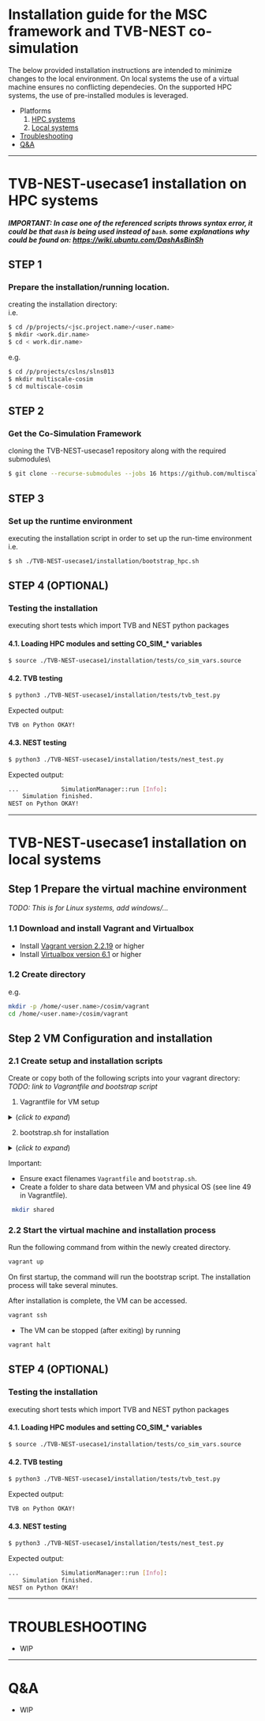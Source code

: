 # Installation guide for the MSC framework and TVB-NEST co-simulation

The below provided installation instructions are intended to minimize changes to the local environment. On local systems the use of a virtual machine ensures no conflicting dependecies. On the supported HPC systems, the use of pre-installed modules is leveraged.

* Platforms
  1. [HPC systems](#TVB-NEST-usecase1-installation-on-HPC-systems)
  2. [Local systems](#TVB-NEST-usecase1-installation-on-local-systems)
* [Troubleshooting](#Troubleshooting)
* [Q&A](#Q&A)

---

# TVB-NEST-usecase1 installation on HPC systems

##### IMPORTANT: In case one of the referenced scripts throws syntax error, it could be that `dash` is being used instead of `bash`. some explanations why could be found on: https://wiki.ubuntu.com/DashAsBinSh

## STEP 1
### Prepare the installation/running location.
creating the installation directory:\
i.e.
 ``` sh
$ cd /p/projects/<jsc.project.name>/<user.name>
$ mkdir <work.dir.name>
$ cd < work.dir.name>
```
e.g.
``` sh
$ cd /p/projects/cslns/slns013
$ mkdir multiscale-cosim
$ cd multiscale-cosim
```

## STEP 2
### Get the Co-Simulation Framework
cloning the TVB-NEST-usecase1 repository along with the required submodules\
``` sh
$ git clone --recurse-submodules --jobs 16 https://github.com/multiscale-cosim/TVB-NEST-usecase1.git
```

## STEP 3
### Set up the runtime environment
executing the installation script in order to set up the run-time environment\
i.e.
``` sh
$ sh ./TVB-NEST-usecase1/installation/bootstrap_hpc.sh
```

## STEP 4 (OPTIONAL)
### Testing the installation 
executing short tests which import TVB and NEST python packages
#### 4.1. Loading HPC modules and setting CO_SIM_* variables
``` sh
$ source ./TVB-NEST-usecase1/installation/tests/co_sim_vars.source
```

#### 4.2. TVB testing
``` sh
$ python3 ./TVB-NEST-usecase1/installation/tests/tvb_test.py
```
Expected output:
``` sh
TVB on Python OKAY!
```

#### 4.3. NEST testing
``` sh
$ python3 ./TVB-NEST-usecase1/installation/tests/nest_test.py
```
Expected output:
``` sh
...            SimulationManager::run [Info]:
    Simulation finished.
NEST on Python OKAY!
```

---

# TVB-NEST-usecase1 installation on local systems

## Step 1 Prepare the virtual machine environment
*TODO: This is for Linux systems, add windows/...*
### 1.1 Download and install Vagrant and Virtualbox
- Install [Vagrant version 2.2.19](https://www.vagrantup.com/) or higher
- Install [Virtualbox version 6.1](https://www.virtualbox.org/) or higher

### 1.2 Create directory
e.g.
``` sh
mkdir -p /home/<user.name>/cosim/vagrant
cd /home/<user.name>/cosim/vagrant
```

## Step 2 VM Configuration and installation
### 2.1 Create setup and installation scripts
Create or copy both of the following scripts into your vagrant directory:\
*TODO: link to Vagrantfile and bootstrap script*

  1. Vagrantfile for VM setup
<details>
  <summary>(<i>click to expand</i>) </summary>
  
  ``` sh
  # -*- mode: ruby -*-
  # vi: set ft=ruby :

  # All Vagrant configuration is done below. The "2" in Vagrant.configure
  # configures the configuration version (we support older styles for
  # backwards compatibility). Please don't change it unless you know what
  # you're doing.
  Vagrant.configure("2") do |config|
    # The most common configuration options are documented and commented below.
    # For a complete reference, please see the online documentation at
    # https://docs.vagrantup.com.

    # Every Vagrant development environment requires a box. You can search for
    # boxes at https://vagrantcloud.com/search.
    config.vm.box = "ubuntu/focal64"

    # vagrant ouput name on console (during installation)
    config.vm.define "cosim_ubuntu_vm"

    # Disable automatic box update checking. If you disable this, then
    # boxes will only be checked for updates when the user runs
    # `vagrant box outdated`. This is not recommended.
    # config.vm.box_check_update = false

    # Create a forwarded port mapping which allows access to a specific port
    # within the machine from a port on the host machine. In the example below,
    # accessing "localhost:8080" will access port 80 on the guest machine.
    # NOTE: This will enable public access to the opened port
    # config.vm.network "forwarded_port", guest: 80, host: 8080

    # NEST Server (v3.4) / NEST Module of Insite (v2)
    config.vm.network "forwarded_port", guest: 5000, host: 52425
    # NEST Desktop (v3.2)
    config.vm.network "forwarded_port", guest: 54286, host: 54286
    # Access Node of Insite (v2)
    config.vm.network "forwarded_port", guest: 8080, host: 52056
    # CoSim Server (v0.1)
    config.vm.network "forwarded_port", guest: 52428, host: 52428

    # Create a forwarded port mapping which allows access to a specific port
    # within the machine from a port on the host machine and only allow access
    # via 127.0.0.1 to disable public access
    # config.vm.network "forwarded_port", guest: 80, host: 8080, host_ip: "127.0.0.1"

    # Create a private network, which allows host-only access to the machine
    # using a specific IP.
    # config.vm.network "private_network", ip: "192.168.33.10"

    # Create a public network, which generally matched to bridged network.
    # Bridged networks make the machine appear as another physical device on
    # your network.
    # config.vm.network "public_network"

    # Share an additional folder to the guest VM. The first argument is
    # the path on the host to the actual folder. The second argument is
    # the path on the guest to mount the folder. And the optional third
    # argument is a set of non-required options.
    config.vm.synced_folder "./shared", "/home/vagrant/shared_data"

    # Provider-specific configuration so you can fine-tune various
    # backing providers for Vagrant. These expose provider-specific options.
    # Example for VirtualBox:
    #
    config.vm.provider "virtualbox" do |vb|
      # Display the VirtualBox GUI when booting the machine
      vb.gui = false
      # name of the VirtualBox GUI
      vb.name = "cosim_ubuntu_gui"

      # Customize the amount of memory on the VM:
      vb.memory = "8192"

      #number of cpus
      vb.cpus = "8"
    end
    #
    # View the documentation for the provider you are using for more
    # information on available options.

    # Enable provisioning with a shell script. Additional provisioners such as
    # Ansible, Chef, Docker, Puppet and Salt are also available. Please see the
    # documentation for more information about their specific syntax and use.
    # config.vm.provision "shell", inline: <<-SHELL
    #   apt-get update
    #   apt-get install -y apache2
    # SHELL
    config.vm.provision "shell", path: "bootstrap.sh"
   end
  ```
 </details>
 
   2. bootstrap.sh for installation
 <details>
  <summary>(<i>click to expand</i>)</summary>
  
  ``` sh
# ------------------------------------------------------------------------------
#  Copyright 2020 Forschungszentrum Jülich GmbH and Aix-Marseille Université
# "Licensed to the Apache Software Foundation (ASF) under one or more contributor
#  license agreements; and to You under the Apache License, Version 2.0. "
#
# Forschungszentrum Jülich
#  Institute: Institute for Advanced Simulation (IAS)
#    Section: Jülich Supercomputing Centre (JSC)
#   Division: High Performance Computing in Neuroscience
# Laboratory: Simulation Laboratory Neuroscience
#       Team: Multi-scale Simulation and Design
#
# ------------------------------------------------------------------------------
#
# This research was supported by the EBRAINS research infrastructure, 
# funded from the European Union’s Horizon 2020 Framework Programme for Research and Innovation
# under the Specific Grant Agreement No. 785907 (Human Brain Project SGA2) 
# and No. 945539 (Human Brain Project SGA3).
#

############################
### PACKAGE INSTALLATION ###
############################
# TODO: check versions -- specify versions
apt-get update
apt upgrade
apt-get install build-essential
# -> gcc-9,g++-9: 9.3.0-17ubuntu1~20.04
# -> make: 4.2.1-1.2
apt-get install -y doxygen # 1.8.17-0ubuntu2
apt-get install -y git
apt-get install -y emacs
# NOTE: python 3.8.10-0ubuntu1~20.04.2 is preinstalled
apt-get install -y python3-pip
apt-get install -y python3-all-dev
apt-get install -y python3.8-venv
apt-get install -y cmake # 3.16.3-1ubuntu1
# NOTE: ltdl, readline, boost, gsl (for nest)
apt-get install -y libltdl-dev
apt-get install -y libreadline-dev
apt-get install -y libboost-all-dev
apt-get install -y libgsl-dev

apt-get install -y mpich # 3.3.2-2build1

# TODO: temporary solution:
# both openmpi and mpich were installed and openmpi had higher priority.
# one way to change the default of mpicc and mpirun/mpiexec is to change the alternative:
echo "1" | update-alternatives --config mpi # --> choose mpich
echo "1" | update-alternatives --config mpirun # --> choose mpich

#######################
### PYTHON PACKAGES ###
#######################
pip3 install numba
pip3 install requests
pip3 install wheel
pip3 install cython
#pip3 install numpy # numpy-1.21.x as numba dependecy
pip3 install scipy
pip3 install mpi4py # mpi4py-3.1.3
pip3 install pillow
pip3 install nose
pip3 install elephant # +neo, +quantities dependency
pip3 install matplotlib # for PyNEST
# pip3 install IPython # for PyNEST 

# install ZeroMQ
pip3 install pyzmq

#################
### GIT SETUP ###
#################
ssh-keyscan github.com >> /home/vagrant/.ssh/known_hosts
# TODO: discussion about multiscale-cosim-team git account and usage
# email/github: multiscale.cosim@gmail.com
# pw: fdL;3+b\
# TODO: discussion about the tvb submodule (in template and usecase)

# create repository directoriy for later...
mkdir /home/vagrant/multiscale-cosim-repos
cd /home/vagrant/multiscale-cosim-repos

#####################################
### TEMPLATE/USECASE REPOSITORIES ###
#####################################
# Template -- integration test and simplest example:
git clone --recurse-submodules https://github.com/sontheimer/ModularScience-Cosim-Template.git

# Usecase Development -- usecase repositoris created from template
git clone --recurse-submodules https://github.com/sontheimer/TVB-NEST-usecase1.git

#########################
### NEST INSTALLATION ###
#########################
# TODO: find out if we should (of have to) use a python_venv specific for NEST

# Dependencies for NEST Server
pip3 install flask
pip3 install flask-cors
pip3 install RestrictedPython
pip3 install gunicorn

# Dependencies for NEST Server MPI
pip3 install docopt
pip3 install mpi4py

# Install NEST Desktop
pip install nest-desktop

mkdir /home/vagrant/nest-simulator-build/
cd /home/vagrant/nest-simulator-build/

cmake -DCMAKE_INSTALL_PREFIX:PATH=/home/vagrant/nest_installed/ /home/vagrant/multiscale-cosim-repos/TVB-NEST-usecase1/nest-simulator/ \
-Dwith-mpi=ON \
-Dwith-openmp=ON \
-Dwith-readline=ON \
-Dwith-ltdl=ON \
-Dcythonize-pynest=ON \
-DPYTHON_EXECUTABLE=/usr/bin/python3.8 \
-DPYTHON_INCLUDE_DIR=/usr/include/python3.8 \
-DPYTHON_LIBRARY=/usr/lib/x86_64-linux-gnu/libpython3.8.so

# number of processes can be increased, note: memory on the VM should be increased accordingly to avoid crashes
# Environment variable: $(nproc)
make -j 8
make install
# make installcheck 
# default: Error: PyNEST testing requested, but 'pytest' cannot be run.
# default: Testing also requires the 'pytest-xdist' and 'pytest-timeout' extensions.
# set environment variables
#echo 'source /home/vagrant/nest_installed/bin/nest_vars.sh' >> ~/.bashrc 
echo -e "\e[1;34mINFO -- NEST INSTALLATION COMPLETE!"

########################
### TVB INSTALLATION ###
########################
# required python packages already installed
pip3 install tvb-data==2.0 tvb-gdist==2.1.0 tvb-library==2.2 tvb-contrib==2.2
echo -e "\e[1;34mINFO -- TVB INSTALLATION COMPLETE!"

###########################
### COSIM REPOSITORIES  ###
###########################
cd /home/vagrant/multiscale-cosim-repos
# MS-Cosim Development:
# forks of the 'main' EBRAINS-cosim* repositories for development, regular updates and releases expected. 
git clone https://github.com/sontheimer/EBRAINS_Launcher.git
git clone https://github.com/sontheimer/EBRAINS_ConfigManager.git
git clone https://github.com/sontheimer/EBRAINS_InterscaleHUB.git
git clone https://github.com/sontheimer/EBRAINS_RichEndpoint.git
git clone https://github.com/sontheimer/EBRAINS_WorkflowConfigurations.git

#set rights to execute git commands
chmod -R 777 /home/vagrant/multiscale-cosim-repos

#echo 'export CO_SIM_ROOT_PATH=/home/vagrant/multiscale-cosim-repos' >> ~/.bashrc
#echo 'export CO_SIM_MODULES_ROOT_PATH=${CO_SIM_ROOT_PATH}' >> ~/.bashrc
#echo 'export CO_SIM_USE_CASE_ROOT_PATH=${CO_SIM_ROOT_PATH}/TVB-NEST-usecase1' >> ~/.bashrc

###############
### CLEANUP ###
###############
# nest
rm -r /home/vagrant/nest-simulator-build/
# ...

# setup complete message:
echo -e "\e[1;34mINFO -- BASIC SETUP COMPLETE!"
echo -e "\e[1;34mINFO -- Please configure your personal git account to complete the setup of the development environment!"

  ```
</details>

Important: 
- Ensure exact filenames `Vagrantfile` and `bootstrap.sh`.
- Create a folder to share data between VM and physical OS (see line 49 in Vagrantfile).
``` sh
 mkdir shared
```

### 2.2 Start the virtual machine and installation process
Run the following command from within the newly created directory.
``` sh
vagrant up
```
On first startup, the command will run the bootstrap script. The installation process will take several minutes.

After installation is complete, the VM can be accessed. 
``` sh
vagrant ssh
```
- The VM can be stopped (after exiting) by running
``` sh
vagrant halt
```

## STEP 4 (OPTIONAL)
### Testing the installation 
executing short tests which import TVB and NEST python packages
#### 4.1. Loading HPC modules and setting CO_SIM_* variables
``` sh
$ source ./TVB-NEST-usecase1/installation/tests/co_sim_vars.source
```

#### 4.2. TVB testing
``` sh
$ python3 ./TVB-NEST-usecase1/installation/tests/tvb_test.py
```
Expected output:
``` sh
TVB on Python OKAY!
```

#### 4.3. NEST testing
``` sh
$ python3 ./TVB-NEST-usecase1/installation/tests/nest_test.py
```
Expected output:
``` sh
...            SimulationManager::run [Info]:
    Simulation finished.
NEST on Python OKAY!
```


---

# TROUBLESHOOTING
* WIP

---

# Q&A
* WIP
